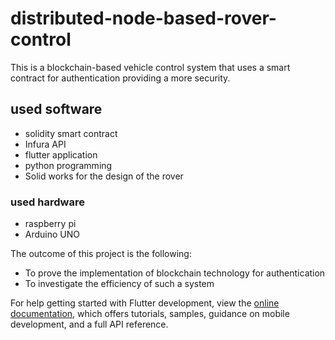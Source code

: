 # distributed-node-based-rover-control

This is a blockchain-based vehicle control system that uses a smart contract for authentication providing a more security.

## used software 

- solidity smart contract 
- Infura API 
- flutter application 
- python programming 
- Solid works for the design of the rover 

### used hardware 

- raspberry pi 
- Arduino UNO 

The outcome of this project is the following:

- To prove the implementation of blockchain technology for authentication
- To investigate the efficiency of such a system 

For help getting started with Flutter development, view the
[online documentation](https://docs.flutter.dev/), which offers tutorials,
samples, guidance on mobile development, and a full API reference.
